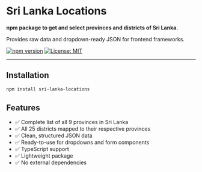 # Sri Lanka Locations

**npm package to get and select provinces and districts of Sri Lanka.**

Provides raw data and dropdown-ready JSON for frontend frameworks.

[![npm version](https://badge.fury.io/js/sri-lanka-locations.svg)](https://badge.fury.io/js/sri-lanka-locations)
[![License: MIT](https://img.shields.io/badge/License-MIT-yellow.svg)](https://opensource.org/licenses/MIT)

---

## Installation

```bash
npm install sri-lanka-locations
```

## Features

- ✅ Complete list of all 9 provinces in Sri Lanka
- ✅ All 25 districts mapped to their respective provinces
- ✅ Clean, structured JSON data
- ✅ Ready-to-use for dropdowns and form components
- ✅ TypeScript support
- ✅ Lightweight package
- ✅ No external dependencies

